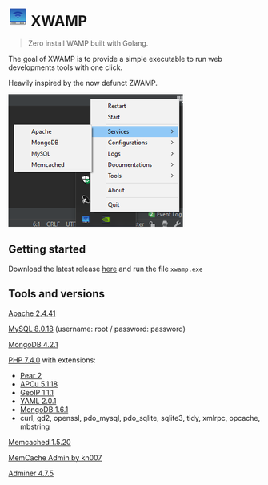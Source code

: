 # ![logo](./icon/icon_small.png) XWAMP

> Zero install WAMP built with Golang.
>
The goal of XWAMP is to provide a simple executable to run web developments tools with one click.

Heavily inspired by the now defunct ZWAMP.


![screenshot](./screenshot.png)

## Getting started

Download the latest release [here]() and run the file `xwamp.exe`

## Tools and versions

[Apache 2.4.41](http://httpd.apache.org/)

[MySQL 8.0.18](https://www.mysql.com/fr/products/community/) (username: root / password: password)

[MongoDB 4.2.1](https://www.mongodb.com/what-is-mongodb)

[PHP 7.4.0](https://www.php.net/) with extensions:
- [Pear 2](https://pear2.php.net/)
- [APCu 5.1.18](https://pecl.php.net/package/APCu)
- [GeoIP 1.1.1](https://pecl.php.net/package/geoip)
- [YAML 2.0.1](https://pecl.php.net/package/yaml)
- [MongoDB 1.6.1](https://pecl.php.net/package/mongodb)
- curl, gd2, openssl, pdo_mysql, pdo_sqlite, sqlite3, tidy, xmlrpc, opcache, mbstring

[Memcached 1.5.20](http://memcached.org/)

[MemCache Admin by kn007](https://github.com/kn007/memcache.php)

[Adminer 4.7.5](https://www.adminer.org/)

